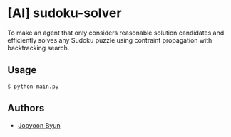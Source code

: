 # [AI] sudoku-solver

To make an agent that only considers reasonable solution candidates and efficiently solves any Sudoku puzzle using contraint propagation with backtracking search.

## Usage
```
$ python main.py
```

## Authors
* [Jooyoon Byun](https://github.com/nooyooj)
